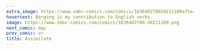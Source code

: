 ```yaml
---
extra_image: https://www.smbc-comics.com/comics/163648278920211109after.png
hovertext: Borging is my contribution to English verbs.
image: https://www.smbc-comics.com/comics/1636482708-20211109.png
next_comic: mqi
prev_comic: vr
title: Assimilate
---
```



